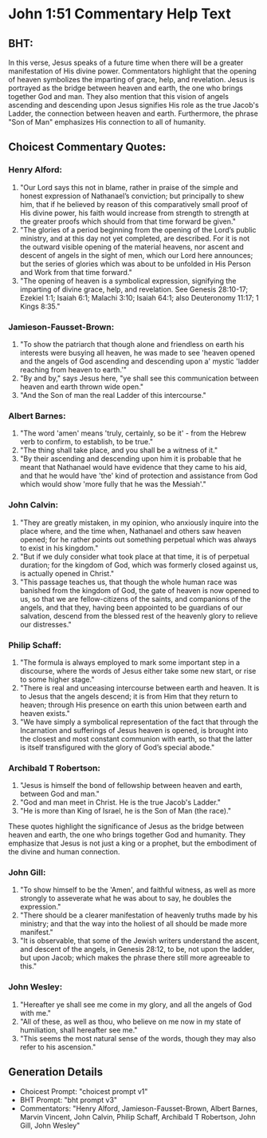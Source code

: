 # John 1:51 Commentary Help Text

## BHT:
In this verse, Jesus speaks of a future time when there will be a greater manifestation of His divine power. Commentators highlight that the opening of heaven symbolizes the imparting of grace, help, and revelation. Jesus is portrayed as the bridge between heaven and earth, the one who brings together God and man. They also mention that this vision of angels ascending and descending upon Jesus signifies His role as the true Jacob's Ladder, the connection between heaven and earth. Furthermore, the phrase "Son of Man" emphasizes His connection to all of humanity.

## Choicest Commentary Quotes:
### Henry Alford:
1. "Our Lord says this not in blame, rather in praise of the simple and honest expression of Nathanael’s conviction; but principally to shew him, that if he believed by reason of this comparatively small proof of His divine power, his faith would increase from strength to strength at the greater proofs which should from that time forward be given."
2. "The glories of a period beginning from the opening of the Lord’s public ministry, and at this day not yet completed, are described. For it is not the outward visible opening of the material heavens, nor ascent and descent of angels in the sight of men, which our Lord here announces; but the series of glories which was about to be unfolded in His Person and Work from that time forward."
3. "The opening of heaven is a symbolical expression, signifying the imparting of divine grace, help, and revelation. See Genesis 28:10-17; Ezekiel 1:1; Isaiah 6:1; Malachi 3:10; Isaiah 64:1; also Deuteronomy 11:17; 1 Kings 8:35."

### Jamieson-Fausset-Brown:
1. "To show the patriarch that though alone and friendless on earth his interests were busying all heaven, he was made to see 'heaven opened and the angels of God ascending and descending upon a' mystic 'ladder reaching from heaven to earth.'"
2. "By and by," says Jesus here, "ye shall see this communication between heaven and earth thrown wide open."
3. "And the Son of man the real Ladder of this intercourse."

### Albert Barnes:
1. "The word 'amen' means 'truly, certainly, so be it' - from the Hebrew verb to confirm, to establish, to be true." 
2. "The thing shall take place, and you shall be a witness of it."
3. "By their ascending and descending upon him it is probable that he meant that Nathanael would have evidence that they came to his aid, and that he would have 'the' kind of protection and assistance from God which would show 'more fully that he was the Messiah'."

### John Calvin:
1. "They are greatly mistaken, in my opinion, who anxiously inquire into the place where, and the time when, Nathanael and others saw heaven opened; for he rather points out something perpetual which was always to exist in his kingdom."
2. "But if we duly consider what took place at that time, it is of perpetual duration; for the kingdom of God, which was formerly closed against us, is actually opened in Christ."
3. "This passage teaches us, that though the whole human race was banished from the kingdom of God, the gate of heaven is now opened to us, so that we are fellow-citizens of the saints, and companions of the angels, and that they, having been appointed to be guardians of our salvation, descend from the blessed rest of the heavenly glory to relieve our distresses."

### Philip Schaff:
1) "The formula is always employed to mark some important step in a discourse, where the words of Jesus either take some new start, or rise to some higher stage."
2) "There is real and unceasing intercourse between earth and heaven. It is to Jesus that the angels descend; it is from Him that they return to heaven; through His presence on earth this union between earth and heaven exists."
3) "We have simply a symbolical representation of the fact that through the Incarnation and sufferings of Jesus heaven is opened, is brought into the closest and most constant communion with earth, so that the latter is itself transfigured with the glory of God’s special abode."

### Archibald T Robertson:
1. "Jesus is himself the bond of fellowship between heaven and earth, between God and man."
2. "God and man meet in Christ. He is the true Jacob's Ladder."
3. "He is more than King of Israel, he is the Son of Man (the race)."

These quotes highlight the significance of Jesus as the bridge between heaven and earth, the one who brings together God and humanity. They emphasize that Jesus is not just a king or a prophet, but the embodiment of the divine and human connection.

### John Gill:
1. "To show himself to be the 'Amen', and faithful witness, as well as more strongly to asseverate what he was about to say, he doubles the expression."
2. "There should be a clearer manifestation of heavenly truths made by his ministry; and that the way into the holiest of all should be made more manifest."
3. "It is observable, that some of the Jewish writers understand the ascent, and descent of the angels, in Genesis 28:12, to be, not upon the ladder, but upon Jacob; which makes the phrase there still more agreeable to this."

### John Wesley:
1. "Hereafter ye shall see me come in my glory, and all the angels of God with me."
2. "All of these, as well as thou, who believe on me now in my state of humiliation, shall hereafter see me."
3. "This seems the most natural sense of the words, though they may also refer to his ascension."


## Generation Details
- Choicest Prompt: "choicest prompt v1"
- BHT Prompt: "bht prompt v3"
- Commentators: "Henry Alford, Jamieson-Fausset-Brown, Albert Barnes, Marvin Vincent, John Calvin, Philip Schaff, Archibald T Robertson, John Gill, John Wesley"
